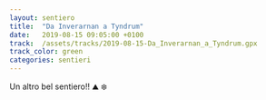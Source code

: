 ```yaml
---
layout: sentiero
title:  "Da Inverarnan a Tyndrum"
date:   2019-08-15 09:05:00 +0100
track:  /assets/tracks/2019-08-15-Da_Inverarnan_a_Tyndrum.gpx
track_color: green
categories: sentieri
---
```


Un altro bel sentiero!! :mountain: :snowflake: